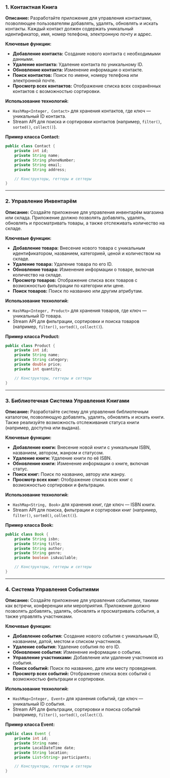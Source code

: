 ### **1. Контактная Книга**

**Описание:**
Разработайте приложение для управления контактами, позволяющее пользователям добавлять, удалять, обновлять и искать контакты. Каждый контакт должен содержать уникальный идентификатор, имя, номер телефона, электронную почту и адрес.

**Ключевые функции:**
- **Добавление контакта:** Создание нового контакта с необходимыми данными.
- **Удаление контакта:** Удаление контакта по уникальному ID.
- **Обновление контакта:** Изменение информации о контакте.
- **Поиск контактов:** Поиск по имени, номеру телефона или электронной почте.
- **Просмотр всех контактов:** Отображение списка всех сохранённых контактов с возможностью сортировки.

**Использование технологий:**
- `HashMap<Integer, Contact>` для хранения контактов, где ключ — уникальный ID контакта.
- Stream API для поиска и сортировки контактов (например, `filter()`, `sorted()`, `collect()`).

**Пример класса Contact:**
```java
public class Contact {
    private int id;
    private String name;
    private String phoneNumber;
    private String email;
    private String address;

    // Конструкторы, геттеры и сеттеры
}
```

---

### **2. Управление Инвентарём**

**Описание:**
Создайте приложение для управления инвентарём магазина или склада. Приложение должно позволять добавлять, удалять, обновлять и просматривать товары, а также отслеживать количество на складе.

**Ключевые функции:**
- **Добавление товара:** Внесение нового товара с уникальным идентификатором, названием, категорией, ценой и количеством на складе.
- **Удаление товара:** Удаление товара по его ID.
- **Обновление товара:** Изменение информации о товаре, включая количество на складе.
- **Просмотр товаров:** Отображение списка всех товаров с возможностью фильтрации по категории или цене.
- **Поиск товаров:** Поиск по названию или другим атрибутам.

**Использование технологий:**
- `HashMap<Integer, Product>` для хранения товаров, где ключ — уникальный ID товара.
- Stream API для фильтрации, сортировки и поиска товаров (например, `filter()`, `sorted()`, `collect()`).

**Пример класса Product:**
```java
public class Product {
    private int id;
    private String name;
    private String category;
    private double price;
    private int quantity;

    // Конструкторы, геттеры и сеттеры
}
```

---

### **3. Библиотечная Система Управления Книгами**

**Описание:**
Разработайте систему для управления библиотечным каталогом, позволяющую добавлять, удалять, обновлять и искать книги. Также реализуйте возможность отслеживания статуса книги (например, доступна или выдана).

**Ключевые функции:**
- **Добавление книги:** Внесение новой книги с уникальным ISBN, названием, автором, жанром и статусом.
- **Удаление книги:** Удаление книги по её ISBN.
- **Обновление книги:** Изменение информации о книге, включая статус.
- **Поиск книг:** Поиск по названию, автору или жанру.
- **Просмотр всех книг:** Отображение списка всех книг с возможностью сортировки и фильтрации.

**Использование технологий:**
- `HashMap<String, Book>` для хранения книг, где ключ — ISBN книги.
- Stream API для поиска, фильтрации и сортировки книг (например, `filter()`, `sorted()`, `collect()`).

**Пример класса Book:**
```java
public class Book {
    private String isbn;
    private String title;
    private String author;
    private String genre;
    private boolean isAvailable;

    // Конструкторы, геттеры и сеттеры
}
```

---

### **4. Система Управления Событиями**

**Описание:**
Создайте приложение для управления событиями, такими как встречи, конференции или мероприятия. Приложение должно позволять добавлять, удалять, обновлять и просматривать события, а также управлять участниками.

**Ключевые функции:**
- **Добавление события:** Создание нового события с уникальным ID, названием, датой, местом и списком участников.
- **Удаление события:** Удаление события по его ID.
- **Обновление события:** Изменение информации о событии.
- **Управление участниками:** Добавление или удаление участников из события.
- **Поиск событий:** Поиск по названию, дате или месту проведения.
- **Просмотр всех событий:** Отображение списка всех событий с возможностью фильтрации и сортировки.

**Использование технологий:**
- `HashMap<Integer, Event>` для хранения событий, где ключ — уникальный ID события.
- Stream API для фильтрации, сортировки и поиска событий (например, `filter()`, `sorted()`, `collect()`).

**Пример класса Event:**
```java
public class Event {
    private int id;
    private String name;
    private LocalDateTime date;
    private String location;
    private List<String> participants;

    // Конструкторы, геттеры и сеттеры
}
```
